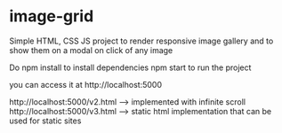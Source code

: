 # image-grid
Simple HTML, CSS JS project to render responsive image gallery and to show them on a modal on click of any image

Do npm install to install dependencies
npm start to run the project

you can access it at http://localhost:5000

http://localhost:5000/v2.html --> implemented with infinite scroll
http://localhost:5000/v3.html --> static html implementation that can be used for static sites